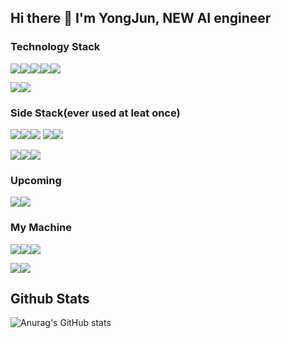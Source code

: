 ## Hi there 👋 I'm YongJun, NEW AI engineer

<!--
**YongJun-Lee-98/YongJun-Lee-98** is a ✨ _special_ ✨ repository because its `README.md` (this file) appears on your GitHub profile.

Here are some ideas to get you started:
 

- 🔭 I’m currently working on ...
- 🌱 I’m currently learning ...
- 👯 I’m looking to collaborate on ...
- 🤔 I’m looking for help with ...
- 💬 Ask me about ...
- 📫 How to reach me: ...
- 😄 Pronouns: ...
- ⚡ Fun fact: ...
-->
### Technology Stack

<img src="https://img.shields.io/badge/Python-3776AB?style=flat-square&logo=Python&logoColor=yellow"/><img src="https://img.shields.io/badge/pandas-150458?style=flat-square&logo=pandas&logoColor=white"/><img src="https://img.shields.io/badge/Numpy-013243?style=flat-square&logo=NumPy&logoColor=white"/><img src="https://img.shields.io/badge/SciPy-8CAAE6?style=flat-square&logo=NumPy&logoColor=white"/><img src="https://img.shields.io/badge/Flask-000000?style=flat-square&logo=Flask&logoColor=#000000"/>

<img src="https://img.shields.io/badge/Mysql-FFFFFF?style=flat-square&logo=Mysql&logoColor=#4479A1"/><img src="https://img.shields.io/badge/FastAPI-FFFFFF?style=flat-square&logo=FastAPI&logoColor=#009688"/>

### Side Stack(ever used at leat once)
<img src="https://img.shields.io/badge/scikitlearn-FFFFFF?style=flat-square&logo=scikit-learn&logoColor=#F7931E"/><img src="https://img.shields.io/badge/TensorFlow-FFFFFF?style=flat-square&logo=TensorFlow&logoColor=#F7931E"/><img src="https://img.shields.io/badge/PyTorch-FFFFFF?style=flat-square&logo=PyTorch&logoColor=#F7931E"/>
<img src="https://img.shields.io/badge/Amazon AWS-232F3E?style=flat-square&logo=Amazon AWS&logoColor=#232F3E"/><img src="https://img.shields.io/badge/R-276DC3?style=flat-square&logo=R&logoColor=#2496ED"/>

<img src="https://img.shields.io/badge/Docker-FFFFFF?style=flat-square&logo=Docker&logoColor=#2496ED"/><img src="https://img.shields.io/badge/Kotilin-FFFFFF?style=flat-square&logo=Kotlin&logoColor=#7F52FF"/><img src="https://img.shields.io/badge/MongoDB-FFFFFF?style=flat-square&logo=MongoDB&logoColor=#FFFFFF"/>

### Upcoming
<img src="https://img.shields.io/badge/Amazon EC2-FFFFFF?style=flat-square&logo=Amazon EC2&logoColor=#FF9900"/><img src="https://img.shields.io/badge/Apache Hadoop-FFFFFF?style=flat-square&logo=apachehadoop&logoColor=#66CCFF"/>

### My Machine
<img src="https://img.shields.io/badge/macOS-000000?style=flat-square&logo=Apple&logoColor=#FFFFFF"/><img src="https://img.shields.io/badge/iOS-000000?style=flat-square&logo=Apple&logoColor=#FFFFFF"/><img src="https://img.shields.io/badge/iPadOS-000000?style=flat-square&logo=Apple&logoColor=#FFFFFF"/>

<img src="https://img.shields.io/badge/Android-FFFFFF?style=flat-square&logo=Android&logoColor=#F3DDC84"/><img src="https://img.shields.io/badge/Windows-0078D4?style=flat-square&logo=Windows&logoColor=FFFFFF"/>


## Github Stats
![Anurag's GitHub stats](https://github-readme-stats.vercel.app/api?username=YongJun-Lee-98&show_icons=true&theme=dark)
